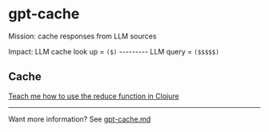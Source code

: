 # gpt-cache

Mission: cache responses from LLM sources

Impact: LLM cache look up = `($)` --------- LLM query = `($$$$$)`

## Cache

[Teach me how to use the reduce function in Clojure](./cache/teach-me-how-to-use-the-reduce-function-in-clojure/teach-me-how-to-use-the-reduce-function-in-clojure.md)

---

Want more information? See [gpt-cache.md](./gpt-cache.md)

